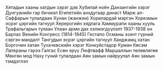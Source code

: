 Хятадын хааны хатдын зэрэг дэв
Хубилай ноён
Данзангийн хэрэг
Дунгуанийн гар бичмэл
Египетийн анхдугаар династ
Марж ал-Саффарын тулалдаан
Хунан (жанжин)
Хорилардай мэргэн
Хорезмын эсрэг цэргийн тагнуул
Херерогийн хядлага
Хаммурапи хааны хууль
Трафальгарын тулаан
Улаан арми дах хэлмэгдүүлэлт 1937-1938 он
Барлас
Венийн Конгресс (1814-1845)
Гестапо
Османы эзэнт гүрний сэргэн мандалт
Тангудын эсрэг цэргийн тагнуул
Ханджамц хатан
Боргочин хатан
Тухачевскийн хэрэг
Конкуйстадор
Куман
Көсэм
Латераны гэрээ
Галгас
Есөн эрүү
Люфтвафф
Маршаллын төлөвлөгөө
Мөнгөн мод
Наху гүний тулалдаан
Аян замын найруулал
Аян замын тэмдэглэл